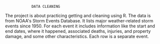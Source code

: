                 DATA CLEANING

The project is about practicing getting and cleaning using R. The data is from NOAA's Storm Events Database. It lists major weather-related storm events since 1950. For each event it includes information like the start and end dates, where it happened, associated deaths, injuries, and property damage, and some other characteristics. Each row is a separate event.

